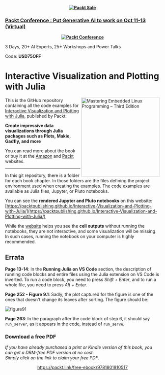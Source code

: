 
<b><p align='center'>[![Packt Sale](https://static.packt-cdn.com/assets/images/packt+events/Improve_UX.png)](https://packt.link/algotradingpython)</p></b> 


### [Packt Conference : Put Generative AI to work on Oct 11-13 (Virtual)](https://packt.link/JGIEY)

<b><p align='center'>[![Packt Conference](https://hub.packtpub.com/wp-content/uploads/2023/08/put-generative-ai-to-work-packt.png)](https://packt.link/JGIEY)</p></b> 
3 Days, 20+ AI Experts, 25+ Workshops and Power Talks 

Code: <b>USD75OFF</b>




# Interactive Visualization and Plotting with Julia

<a href="https://www.packtpub.com/product/interactive-visualization-and-plotting-with-julia/9781801810517"><img src="https://static.packt-cdn.com/products/9781801810517/cover/smaller" alt="Mastering Embedded Linux Programming – Third Edition" height="256px" align="right"></a>

This is the GitHub repository containing all the code examples for 
[Interactive Visualization and Plotting with Julia](https://www.packtpub.com/product/interactive-visualization-and-plotting-with-julia/9781801810517), published by Packt. 

**Create impressive data visualizations through Julia packages such as Plots,
Makie, Gadfly, and more**

You can read more about the book or buy it at the [Amazon](https://www.amazon.com/Interactive-Visualization-Plotting-Julia-visualizations/dp/1801810516) and [Packt](https://www.packtpub.com/product/interactive-visualization-and-plotting-with-julia) websites.

---

In this git repository, there is a folder for each book chapter. In those
folders are the files defining the project environment used when creating the
examples. The code examples are
available as Julia files, Jupyter, or Pluto notebooks. 

You can see the **rendered Jupyter and Pluto notebooks** on this website: [https://packtpublishing.github.io/Interactive-Visualization-and-Plotting-with-Julia/](https://packtpublishing.github.io/Interactive-Visualization-and-Plotting-with-Julia/)

While the [website](https://packtpublishing.github.io/Interactive-Visualization-and-Plotting-with-Julia/) 
helps you see the **cell outputs** without running the notebooks,
they are not interactive, and some visualization will be missing. In such cases,
running the notebook on your computer is highly recommended.


## Errata

**Page 13-14**: In the **Running Julia on VS Code** section, the description of running code blocks and entire files using the Julia extension on VS Code is inverted. To run a code block, you need to press *Shift + Enter*, and to run a whole file, you need to press *Alt + Enter*. 

**Page 252 - Figure 9.1**: Sadly, the plot captured for the figure is one of the ones that doesn't change its leaves after sorting. The figure should be:

![figure91](https://user-images.githubusercontent.com/2822757/188184997-17084fb6-b8af-4e7d-8857-13a3a4100edf.png)

**Page 263**: In the paragraph after the code block of step 6, it should say `run_server`, as it appears in the code, instead of `run_serve`.
### Download a free PDF

 <i>If you have already purchased a print or Kindle version of this book, you can get a DRM-free PDF version at no cost.<br>Simply click on the link to claim your free PDF.</i>
<p align="center"> <a href="https://packt.link/free-ebook/9781801810517">https://packt.link/free-ebook/9781801810517 </a> </p>
